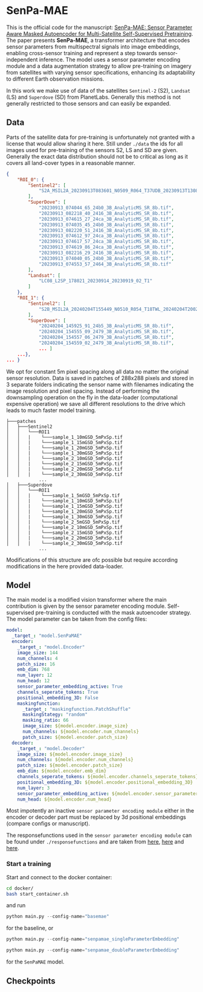 # SenPa-MAE
This is the official code for the manuscript: [SenPa-MAE: Sensor Parameter Aware Masked Autoencoder for Multi-Satellite Self-Supervised Pretraining](https://arxiv.org/pdf/2408.11000). The paper presents **SenPa-MAE**, a transformer architecture that encodes sensor parameters from multispectral signals into image embeddings, enabling cross-sensor training and represent a step towards sensor-independent inference. The model uses a sensor parameter encoding module and a data augmentation strategy to allow pre-training on imagery from satellites with varying sensor specifications, enhancing its adaptability to different Earth observation missions.

In this work we make use of data of the satellites `Sentinel-2` (S2), `Landsat` (LS) and `Superdove` (SD) from PlanetLabs. Generally this method is not generally restricted to those sensors and can easily be expanded.



## Data

Parts of the satellite data for pre-training is unfortunately not granted with a license that would allow sharing it here. Still under `./data` the ids for all images used for pre-training of the sensors S2, LS and SD are given. Generally the exact data distribution should not be to critical as long as it covers all land-cover types in a reasonable manner.

```json
{
    "ROI_0": {
        "Sentinel2": [
            "S2A_MSIL2A_20230913T083601_N0509_R064_T37UDB_20230913T130804.SAFE"
        ],
        "SuperDove": [
            "20230913_074044_65_24b0_3B_AnalyticMS_SR_8b.tif",
            "20230913_082218_40_2416_3B_AnalyticMS_SR_8b.tif",
            "20230913_074615_27_24ca_3B_AnalyticMS_SR_8b.tif",
            "20230913_074035_45_24b0_3B_AnalyticMS_SR_8b.tif",
            "20230913_082220_51_2416_3B_AnalyticMS_SR_8b.tif",
            "20230913_074612_97_24ca_3B_AnalyticMS_SR_8b.tif",
            "20230913_074617_57_24ca_3B_AnalyticMS_SR_8b.tif",
            "20230913_074619_86_24ca_3B_AnalyticMS_SR_8b.tif",
            "20230913_082216_29_2416_3B_AnalyticMS_SR_8b.tif",
            "20230913_074040_05_24b0_3B_AnalyticMS_SR_8b.tif",
            "20230913_074553_57_2464_3B_AnalyticMS_SR_8b.tif"
        ],
        "Landsat": [
            "LC08_L2SP_178021_20230914_20230919_02_T1"
        ]
    },
    "ROI_1": {
        "Sentinel2": [
            "S2B_MSIL2A_20240204T155449_N0510_R054_T18TWL_20240204T200249.SAFE"
        ],
        "SuperDove": [
            "20240204_145925_91_24b5_3B_AnalyticMS_SR_8b.tif",
            "20240204_154555_09_2479_3B_AnalyticMS_SR_8b.tif",
            "20240204_154557_06_2479_3B_AnalyticMS_SR_8b.tif",
            "20240204_154559_02_2479_3B_AnalyticMS_SR_8b.tif",
            ... ]
    ...},
... } 
```

We opt for constant 5m pixel spacing along all data no matter the original sensor resolution. Data is saved in patches of 288x288 pixels and stored in 3 separate folders indicating the sensor name with filenames indicating the image resolution and  pixel spacing. Instead of  performing the downsampling operation on the fly in the data-loader (computational expensive operation) we save all different resolutions to the drive which leads to much faster model training.

```
├───patches
│   ├───Sentinel2
│   │   └───ROI1
│   │   |    └───sample_1_10mGSD_5mPxSp.tif
│   │   |    └───sample_1_15mGSD_5mPxSp.tif
│   │   |    └───sample_1_20mGSD_5mPxSp.tif
│   │   |    └───sample_1_30mGSD_5mPxSp.tif
│   │   |    └───sample_2_10mGSD_5mPxSp.tif
│   │   |    └───sample_2_15mGSD_5mPxSp.tif
│   │   |    └───sample_2_20mGSD_5mPxSp.tif
│   │   |    └───sample_2_30mGSD_5mPxSp.tif
			...
│   ├───Superdove
│   │   └───ROI1
│   │   |    └───sample_1_5mGSD_5mPxSp.tif
│   │   |    └───sample_1_10mGSD_5mPxSp.tif
│   │   |    └───sample_1_15mGSD_5mPxSp.tif
│   │   |    └───sample_1_20mGSD_5mPxSp.tif
│   │   |    └───sample_1_30mGSD_5mPxSp.tif
│   │   |    └───sample_2_5mGSD_5mPxSp.tif
│   │   |    └───sample_2_10mGSD_5mPxSp.tif
│   │   |    └───sample_2_15mGSD_5mPxSp.tif
│   │   |    └───sample_2_20mGSD_5mPxSp.tif
│   │   |    └───sample_2_30mGSD_5mPxSp.tif
			...
```

Modifications of this structure are ofc possible but require according modifications in the here provided data-loader.



## Model

The main model is a modified vision transformer where the main contribution is given by the sensor parameter encoding module. Self-supervised pre-training is conducted with the mask autoencoder strategy. The model parameter can be taken from the config files:

```yaml
model:
  _target_: "model.SenPaMAE"
  encoder:
    _target_: "model.Encoder"
    image_size: 144
    num_channels: 4
    patch_size: 16
    emb_dim: 768
    num_layer: 12
    num_head: 12
    sensor_parameter_embedding_active: True
    channels_seperate_tokens: True
    positional_embedding_3D: False
    maskingfunction: 
      _target_: "maskingfunction.PatchShuffle"
      maskingStategy: "random"
      masking_ratio: 66
      image_size: ${model.encoder.image_size}
      num_channels: ${model.encoder.num_channels}
      patch_size: ${model.encoder.patch_size}
  decoder:
    _target_: "model.Decoder"
    image_size: ${model.encoder.image_size}
    num_channels: ${model.encoder.num_channels}
    patch_size: ${model.encoder.patch_size}
    emb_dim: ${model.encoder.emb_dim}
    channels_seperate_tokens: ${model.encoder.channels_seperate_tokens}
    positional_embedding_3D: ${model.encoder.positional_embedding_3D}
    num_layer: 3
    sensor_parameter_embedding_active: ${model.encoder.sensor_parameter_embedding_active}
    num_head: ${model.encoder.num_head}
```



Most impotently an inactive `sensor parameter encoding module` either in the encoder or decoder part must be replaced by 3d positional embeddings (compare configs or manuscript). 

The responsefunctions used in the `sensor parameter encoding module` can be found under `./responsefunctions` and are taken from [here](https://support.planet.com/hc/en-us/articles/360014290293-Do-you-provide-Relative-Spectral-Response-Curves-RSRs-for-your-satellites), [here](https://sentinels.copernicus.eu/web/sentinel/document-library/latest-documents/-/asset_publisher/EgUy8pfXboLO/content/sentinel-2a-spectral-responses;jsessionid=6F22D73101A6E4ABB84D95FF35A40A42.jvm1?redirect=https%3A%2F%2Fsentinels.copernicus.eu%2Fweb%2Fsentinel%2Fdocument-library%2Flatest-documents%3Bjsessionid%3D6F22D73101A6E4ABB84D95FF35A40A42.jvm1%3Fp_p_id%3D101_INSTANCE_EgUy8pfXboLO%26p_p_lifecycle%3D0%26p_p_state%3Dnormal%26p_p_mode%3Dview%26p_p_col_id%3Dcolumn-1%26p_p_col_pos%3D1%26p_p_col_count%3D2) and [here](https://landsat.gsfc.nasa.gov/satellites/landsat-8/spacecraft-instruments/operational-land-imager/spectral-response-of-the-operational-land-imager-in-band-band-average-relative-spectral-response/).



### Start a training

Start and connect to the docker container:

```bash
cd docker/
bash start_container.sh
```

and run

```python
python main.py --config-name="basemae"
```

for the baseline, or 

```python
python main.py --config-name="senpamae_singleParameterEmbedding"
```

```python
python main.py --config-name="senpamae_doubleParameterEmbedding"
```

for the `SenPaMAE` model.

## Checkpoints



